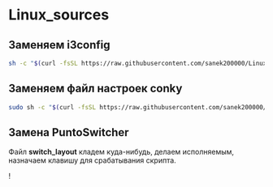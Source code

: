 # Linux_sources

## Заменяем i3config

```bash
sh -c "$(curl -fsSL https://raw.githubusercontent.com/sanek200000/Linux_sources/main/manjaro/scripts/i3conf.sh)"
```

## Заменяем файл настроек conky

```bash
sudo sh -c "$(curl -fsSL https://raw.githubusercontent.com/sanek200000/Linux_sources/main/manjaro/scripts/conky_green.sh)"
```

## Замена PuntoSwitcher

Файл **switch_layout** кладем куда-нибудь, делаем исполняемым, назначаем клавишу для срабатывания скрипта.

!
